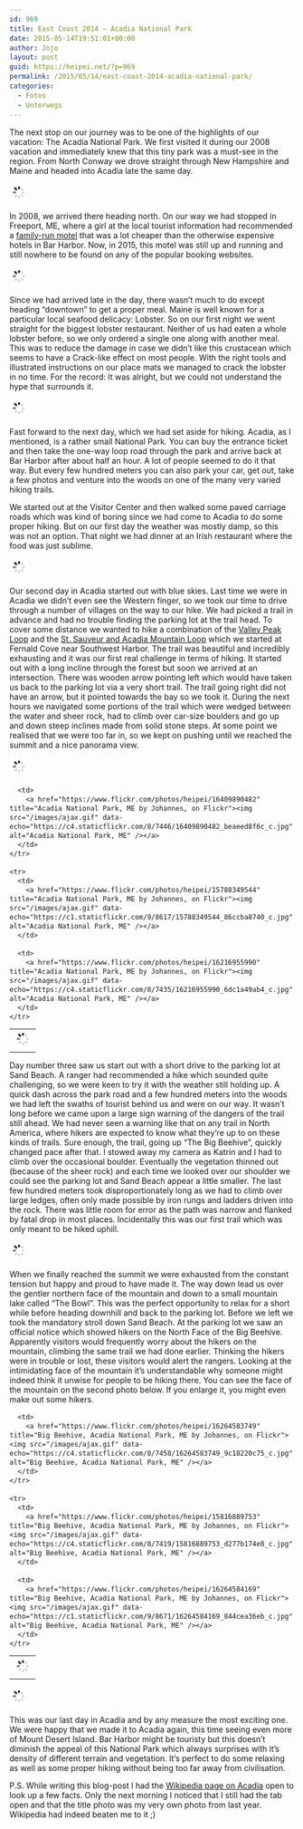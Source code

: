```yaml
---
id: 969
title: East Coast 2014 – Acadia National Park
date: 2015-05-14T19:51:01+00:00
author: Jojo
layout: post
guid: https://heipei.net/?p=969
permalink: /2015/05/14/east-coast-2014-acadia-national-park/
categories:
  - Fotos
  - Unterwegs
---
```

The next stop on our journey was to be one of the highlights of our vacation: The Acadia National Park. We first visited it during our 2008 vacation and immediately knew that this tiny park was a must-see in the region. From North Conway we drove straight through New Hampshire and Maine and headed into Acadia late the same day. 

<div class="img aligncenter">
  <a href="https://www.flickr.com/photos/heipei/16243110897" title="Acadia National Park, ME by Johannes, on Flickr"><img src="/images/ajax.gif" data-echo="https://c4.staticflickr.com/8/7363/16243110897_f4cf80269d_b.jpg" alt="Acadia National Park, ME" /></a>
</div>

In 2008, we arrived there heading north. On our way we had stopped in Freeport, ME, where a girl at the local tourist information had recommended a [family-run motel](http://www.edenbrookmotelbh.com/) that was a lot cheaper than the otherwise expensive hotels in Bar Harbor. Now, in 2015, this motel was still up and running and still nowhere to be found on any of the popular booking websites.

<div class="img aligncenter">
  <a href="https://www.flickr.com/photos/heipei/16201928068" title="Bar Harbor, ME by Johannes, on Flickr"><img src="/images/ajax.gif" data-echo="https://c4.staticflickr.com/8/7292/16201928068_d61ddd943c_b.jpg" alt="Bar Harbor, ME" /></a>
</div>

Since we had arrived late in the day, there wasn&#8217;t much to do except heading &#8220;downtown&#8221; to get a proper meal. Maine is well known for a particular local seafood delicacy: Lobster. So on our first night we went straight for the biggest lobster restaurant. Neither of us had eaten a whole lobster before, so we only ordered a single one along with another meal. This was to reduce the damage in case we didn&#8217;t like this crustacean which seems to have a Crack-like effect on most people. With the right tools and illustrated instructions on our place mats we managed to crack the lobster in no time. For the record: It was alright, but we could not understand the hype that surrounds it.

<div class="img aligncenter">
  <a href="https://www.flickr.com/photos/heipei/16201927878" title="Bar Harbor, ME by Johannes, on Flickr"><img src="/images/ajax.gif" data-echo="https://c4.staticflickr.com/8/7316/16201927878_642e657c13_b.jpg" alt="Bar Harbor, ME" /></a>
</div>

Fast forward to the next day, which we had set aside for hiking. Acadia, as I mentioned, is a rather small National Park. You can buy the entrance ticket and then take the one-way loop road through the park and arrive back at Bar Harbor after about half an hour. A lot of people seemed to do it that way. But every few hundred meters you can also park your car, get out, take a few photos and venture into the woods on one of the many very varied hiking trails.

We started out at the Visitor Center and then walked some paved carriage roads which was kind of boring since we had come to Acadia to do some proper hiking. But on our first day the weather was mostly damp, so this was not an option. That night we had dinner at an Irish restaurant where the food was just sublime.

<div class="img aligncenter">
  <a href="https://www.flickr.com/photos/heipei/15784313133" title="Acadia National Park, ME by Johannes, on Flickr"><img src="/images/ajax.gif" data-echo="https://c4.staticflickr.com/8/7457/15784313133_7d3d69d438_b.jpg" alt="Acadia National Park, ME" /></a>
</div>

Our second day in Acadia started out with blue skies. Last time we were in Acadia we didn&#8217;t even see the Western finger, so we took our time to drive through a number of villages on the way to our hike. We had picked a trail in advance and had no trouble finding the parking lot at the trail head. To cover some distance we wanted to hike a combination of the [Valley Peak Loop](http://www.mainetrailfinder.com/trails/trail/acadia-national-park-valley-peak-loop) and the [St. Sauveur and Acadia Mountain Loop](http://www.mainetrailfinder.com/trails/trail/acadia-national-park-st-sauveur-and-acadia-mountain-loop) which we started at Fernald Cove near Southwest Harbor. The trail was beautiful and incredibly exhausting and it was our first real challenge in terms of hiking. It started out with a long incline through the forest but soon we arrived at an intersection. There was wooden arrow pointing left which would have taken us back to the parking lot via a very short trail. The trail going right did not have an arrow, but it pointed towards the bay so we took it. During the next hours we navigated some portions of the trail which were wedged between the water and sheer rock, had to climb over car-size boulders and go up and down steep inclines made from solid stone steps. At some point we realised that we were too far in, so we kept on pushing until we reached the summit and a nice panorama view.

<div class="img aligncenter">
  <div>
    <a href="https://www.flickr.com/photos/heipei/16241605360" title="Acadia National Park, ME by Johannes, on Flickr"><img src="/images/ajax.gif" data-echo="https://c4.staticflickr.com/8/7386/16241605360_28fc5635dc_b.jpg" alt="Acadia National Park, ME" /></a>
  </div>
  
  <table>
    <tr>
      <td>
        <a href="https://www.flickr.com/photos/heipei/16429014125" title="Acadia National Park, ME by Johannes, on Flickr"><img src="/images/ajax.gif" data-echo="https://c1.staticflickr.com/9/8679/16429014125_e188d17ea5_c.jpg" alt="Acadia National Park, ME" /></a>
      </td>
      
      <td>
        <a href="https://www.flickr.com/photos/heipei/16409890482" title="Acadia National Park, ME by Johannes, on Flickr"><img src="/images/ajax.gif" data-echo="https://c4.staticflickr.com/8/7446/16409890482_beaeed8f6c_c.jpg" alt="Acadia National Park, ME" /></a>
      </td>
    </tr>
    
    <tr>
      <td>
        <a href="https://www.flickr.com/photos/heipei/15788349544" title="Acadia National Park, ME by Johannes, on Flickr"><img src="/images/ajax.gif" data-echo="https://c1.staticflickr.com/9/8617/15788349544_86ccba8740_c.jpg" alt="Acadia National Park, ME" /></a>
      </td>
      
      <td>
        <a href="https://www.flickr.com/photos/heipei/16216955990" title="Acadia National Park, ME by Johannes, on Flickr"><img src="/images/ajax.gif" data-echo="https://c4.staticflickr.com/8/7435/16216955990_6dc1a49ab4_c.jpg" alt="Acadia National Park, ME" /></a>
      </td>
    </tr>
  </table>
</div>

Day number three saw us start out with a short drive to the parking lot at Sand Beach. A ranger had recommended a hike which sounded quite challenging, so we were keen to try it with the weather still holding up. A quick dash across the park road and a few hundred meters into the woods we had left the swaths of tourist behind us and were on our way. It wasn&#8217;t long before we came upon a large sign warning of the dangers of the trail still ahead. We had never seen a warning like that on any trail in North America, where hikers are expected to know what they&#8217;re up to on these kinds of trails. Sure enough, the trail, going up &#8220;The Big Beehive&#8221;, quickly changed pace after that. I stowed away my camera as Katrin and I had to climb over the occasional boulder. Eventually the vegetation thinned out (because of the sheer rock) and each time we looked over our shoulder we could see the parking lot and Sand Beach appear a little smaller. The last few hundred meters took disproportionately long as we had to climb over large ledges, often only made possible by iron rungs and ladders driven into the rock. There was little room for error as the path was narrow and flanked by fatal drop in most places. Incidentally this was our first trail which was only meant to be hiked uphill. 

<div class="img aligncenter">
  <a href="https://www.flickr.com/photos/heipei/16263148868" title="Big Beehive, Acadia National Park, ME by Johannes, on Flickr"><img src="/images/ajax.gif" data-echo="https://c4.staticflickr.com/8/7364/16263148868_2a34625253_b.jpg" alt="Big Beehive, Acadia National Park, ME" /></a>
</div>

When we finally reached the summit we were exhausted from the constant tension but happy and proud to have made it. The way down lead us over the gentler northern face of the mountain and down to a small mountain lake called &#8220;The Bowl&#8221;. This was the perfect opportunity to relax for a short while before heading downhill and back to the parking lot. Before we left we took the mandatory stroll down Sand Beach. At the parking lot we saw an official notice which showed hikers on the North Face of the Big Beehive. Apparently visitors would frequently worry about the hikers on the mountain, climbing the same trail we had done earlier. Thinking the hikers were in trouble or lost, these visitors would alert the rangers. Looking at the intimidating face of the mountain it&#8217;s understandable why someone might indeed think it unwise for people to be hiking there. You can see the face of the mountain on the second photo below. If you enlarge it, you might even make out some hikers.

<div class="img aligncenter">
  <table>
    <tr>
      <td>
        <a href="https://www.flickr.com/photos/heipei/16249290518" title="Big Beehive, Acadia National Park, ME by Johannes, on Flickr"><img src="/images/ajax.gif" data-echo="https://c4.staticflickr.com/8/7366/16249290518_84f3c10ace_c.jpg"  alt="Big Beehive, Acadia National Park, ME" /></a>
      </td>
      
      <td>
        <a href="https://www.flickr.com/photos/heipei/16264583749" title="Big Beehive, Acadia National Park, ME by Johannes, on Flickr"><img src="/images/ajax.gif" data-echo="https://c4.staticflickr.com/8/7458/16264583749_9c18220c75_c.jpg"  alt="Big Beehive, Acadia National Park, ME" /></a>
      </td>
    </tr>
    
    <tr>
      <td>
        <a href="https://www.flickr.com/photos/heipei/15816889753" title="Big Beehive, Acadia National Park, ME by Johannes, on Flickr"><img src="/images/ajax.gif" data-echo="https://c4.staticflickr.com/8/7419/15816889753_d277b174e8_c.jpg"  alt="Big Beehive, Acadia National Park, ME" /></a>
      </td>
      
      <td>
        <a href="https://www.flickr.com/photos/heipei/16264584169" title="Big Beehive, Acadia National Park, ME by Johannes, on Flickr"><img src="/images/ajax.gif" data-echo="https://c1.staticflickr.com/9/8671/16264584169_844cea36eb_c.jpg"  alt="Big Beehive, Acadia National Park, ME" /></a>
      </td>
    </tr>
  </table>
  
  <div>
    <a href="https://www.flickr.com/photos/heipei/16435193761" title="Acadia National Park, ME by Johannes, on Flickr"><img src="/images/ajax.gif" data-echo="https://c4.staticflickr.com/8/7352/16435193761_c16c3603f3_b.jpg" alt="Acadia National Park, ME" /></a>
  </div>
</div>

This was our last day in Acadia and by any measure the most exciting one. We were happy that we made it to Acadia again, this time seeing even more of Mount Desert Island. Bar Harbor might be touristy but this doesn&#8217;t diminish the appeal of this National Park which always surprises with it&#8217;s density of different terrain and vegetation. It&#8217;s perfect to do some relaxing as well as some proper hiking without being too far away from civilisation.

P.S. While writing this blog-post I had the [Wikipedia page on Acadia](https://en.wikipedia.org/wiki/Acadia_National_Park) open to look up a few facts. Only the next morning I noticed that I still had the tab open and that the title photo was my very own photo from last year. Wikipedia had indeed beaten me to it ;)
